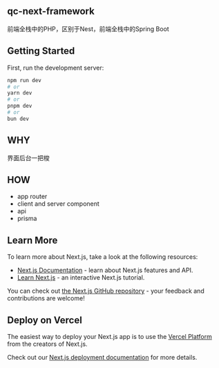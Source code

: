 ## qc-next-framework
前端全栈中的PHP，区别于Nest，前端全栈中的Spring Boot 

## Getting Started

First, run the development server:

```bash
npm run dev
# or
yarn dev
# or
pnpm dev
# or
bun dev
```

## WHY
界面后台一把梭

## HOW
* app router
* client and server component
* api
* prisma

## Learn More

To learn more about Next.js, take a look at the following resources:

- [Next.js Documentation](https://nextjs.org/docs) - learn about Next.js features and API.
- [Learn Next.js](https://nextjs.org/learn) - an interactive Next.js tutorial.

You can check out [the Next.js GitHub repository](https://github.com/vercel/next.js/) - your feedback and contributions are welcome!

## Deploy on Vercel

The easiest way to deploy your Next.js app is to use the [Vercel Platform](https://vercel.com/new?utm_medium=default-template&filter=next.js&utm_source=create-next-app&utm_campaign=create-next-app-readme) from the creators of Next.js.

Check out our [Next.js deployment documentation](https://nextjs.org/docs/deployment) for more details.
